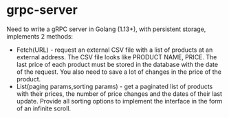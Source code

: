 # grpc-server

Need to write a gRPC server in Golang (1.13+), with persistent storage, implements 2 methods:
- Fetch(URL) - request an external CSV file with a list of products at an external address. 
The CSV file looks like PRODUCT NAME, PRICE. The last price of each product must be stored 
in the database with the date of the request. You also need to save a lot of changes 
in the price of the product.
- List(paging params,sorting params) - get a paginated list of products with their prices,
the number of price changes and the dates of their last update. Provide all sorting options 
to implement the interface in the form of an infinite scroll.
